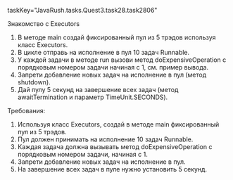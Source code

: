 taskKey="JavaRush.tasks.Quest3.task28.task2806"

Знакомство с Executors

1. В методе main создай фиксированный пул из 5 трэдов используя класс Executors.
2. В цикле отправь на исполнение в пул 10 задач Runnable.
3. У каждой задачи в методе run вызови метод doExpensiveOperation с порядковым номером задачи начиная с 1, см. пример вывода.
4. Запрети добавление новых задач на исполнение в пул (метод shutdown).
5. Дай пулу 5 секунд на завершение всех задач (метод awaitTermination и параметр TimeUnit.SECONDS).


Требования:
1.	Используя класс Executors, создай в методе main фиксированный пул из 5 трэдов.
2.	Пул должен принимать на исполнение 10 задач Runnable.
3.	Каждая задача должна вызывать метод doExpensiveOperation с порядковым номером задачи, начиная с 1.
4.	Запрети добавление новых задач на исполнение в пул.
5.	На завершение всех задач в пуле нужно установить 5 секунд.



